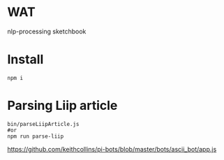 # WAT

nlp-processing sketchbook


# Install

```
npm i
```

# Parsing Liip article
```
bin/parseLiipArticle.js
#or
npm run parse-liip
```


https://github.com/keithcollins/pi-bots/blob/master/bots/ascii_bot/app.js
